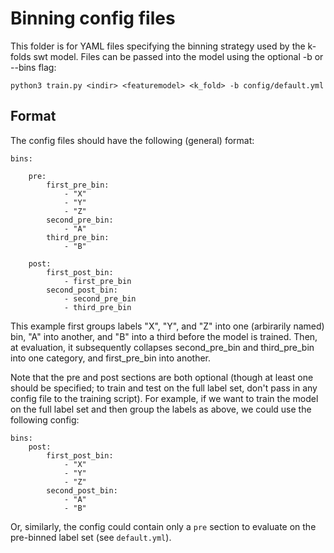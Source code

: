 # Binning config files

This folder is for YAML files specifying the binning strategy used by the k-folds swt model. Files can be passed into the model using the optional -b or --bins flag:

```python3 train.py <indir> <featuremodel> <k_fold> -b config/default.yml```

## Format

The config files should have the following (general) format:

```
bins:

    pre:
        first_pre_bin:
            - "X"
            - "Y"
            - "Z"
        second_pre_bin:
            - "A"
        third_pre_bin:
            - "B"

    post:
        first_post_bin:
            - first_pre_bin
        second_post_bin:
            - second_pre_bin
            - third_pre_bin
```

This example first groups labels "X", "Y", and "Z" into one (arbirarily named) bin, "A" into another, and "B" into a third before the model is trained. Then, at evaluation, it subsequently collapses second_pre_bin and third_pre_bin into one category, and first_pre_bin into another.
 
Note that the pre and post sections are both optional (though at least one should be specified; to train and test on the full label set, don't pass in any config file to the training script). For example, if we want to train the model on the full label set and then group the labels as above, we could use the following config:

```
bins:
    post:
        first_post_bin:
            - "X"
            - "Y"
            - "Z"
        second_post_bin:
            - "A"
            - "B"
```

Or, similarly, the config could contain only a `pre` section to evaluate on the pre-binned label set (see `default.yml`).